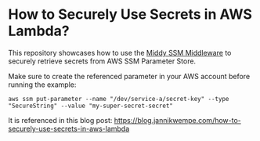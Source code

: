 # How to Securely Use Secrets in AWS Lambda?

This repository showcases how to use the [Middy SSM Middleware](https://middy.js.org/docs/middlewares/ssm) to securely retrieve secrets from AWS SSM Parameter Store.

Make sure to create the referenced parameter in your AWS account before running the example:

`aws ssm put-parameter --name "/dev/service-a/secret-key" --type "SecureString" --value "my-super-secret-secret"`

It is referenced in this blog post: https://blog.jannikwempe.com/how-to-securely-use-secrets-in-aws-lambda
